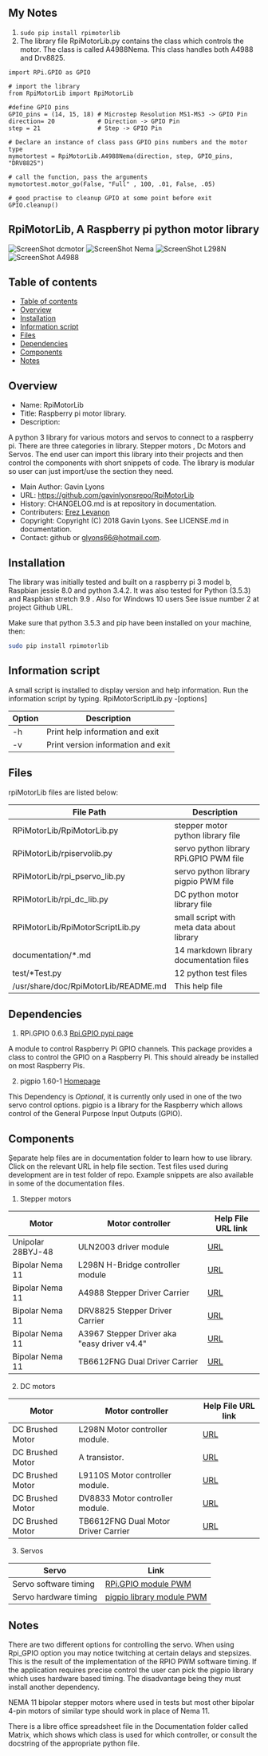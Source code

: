 ## My Notes

1. ```sudo pip install rpimotorlib```
2. The library file RpiMotorLib.py contains the class which controls the motor. The class is called A4988Nema. This class handles both A4988 and Drv8825. 

```
import RPi.GPIO as GPIO

# import the library
from RpiMotorLib import RpiMotorLib
    
#define GPIO pins
GPIO_pins = (14, 15, 18) # Microstep Resolution MS1-MS3 -> GPIO Pin
direction= 20            # Direction -> GPIO Pin
step = 21                # Step -> GPIO Pin

# Declare an instance of class pass GPIO pins numbers and the motor type
mymotortest = RpiMotorLib.A4988Nema(direction, step, GPIO_pins, "DRV8825")

# call the function, pass the arguments
mymotortest.motor_go(False, "Full" , 100, .01, False, .05)

# good practise to cleanup GPIO at some point before exit
GPIO.cleanup()
```

RpiMotorLib, A Raspberry pi python motor library
--------------------------------------------------

![ScreenShot dcmotor](https://github.com/gavinlyonsrepo/RpiMotorLib/blob/master/images/RF310T11400.jpg)
![ScreenShot Nema](https://github.com/gavinlyonsrepo/RpiMotorLib/blob/master/images/nema11.jpg)
![ScreenShot L298N](https://github.com/gavinlyonsrepo/RpiMotorLib/blob/master/images/L298N.jpg)
![ScreenShot A4988](https://github.com/gavinlyonsrepo/RpiMotorLib/blob/master/images/A4988.jpg)

Table of contents
---------------------------

  * [Table of contents](#table-of-contents)
  * [Overview](#overview)
  * [Installation](#installation)
  * [Information script](#information-script)
  * [Files](#files)
  * [Dependencies](#dependencies)
  * [Components](#components)
  * [Notes](#notes)

Overview
--------------------------------------------
* Name: RpiMotorLib
* Title: Raspberry pi motor library.
* Description: 

A python 3 library for various motors and servos to connect to a raspberry pi.
There are three categories in library.
Stepper motors , Dc Motors and Servos.
The end user can import this library into their projects 
and then control the components with short snippets of code.
The library is modular so user can just import/use the section they need.

* Main Author: Gavin Lyons
* URL: https://github.com/gavinlyonsrepo/RpiMotorLib
* History: CHANGELOG.md is at repository in documentation.
* Contributers: [Erez Levanon](https://github.com/erezlevanon)
* Copyright: Copyright (C) 2018 Gavin Lyons. See LICENSE.md in documentation.
* Contact: github or glyons66@hotmail.com.

Installation
-----------------------------------------------

The library was initially tested and built on a raspberry pi 3 model b,
Raspbian jessie 8.0 and python 3.4.2.
It was also tested for Python (3.5.3) and Raspbian stretch 9.9 .
Also for Windows 10 users See issue number 2 at project Github URL.

Make sure that python 3.5.3 and pip have been installed on your machine, then:

```sh
sudo pip install rpimotorlib
```

Information script
-------------------------------------------
A small script is installed to display version and help information.
Run the information script by typing.
RpiMotorScriptLib.py -[options]

| Option          | Description     |
| --------------- | --------------- |
| -h  | Print help information and exit |
| -v  | Print version information and exit |

Files
-----------------------------------------
rpiMotorLib files are listed below:

| File Path | Description |
| ------ | ------ |
| RPiMotorLib/RpiMotorLib.py |  stepper motor python library file |
| RPiMotorLib/rpiservolib.py | servo python library RPi.GPIO  PWM file |
| RPiMotorLib/rpi_pservo_lib.py | servo python library pigpio PWM file |
| RPiMotorLib/rpi_dc_lib.py  |    DC python motor library  file |
| RPiMotorLib/RpiMotorScriptLib.py | small script with meta data about library |
| documentation/*.md | 14 markdown library documentation files |
| test/*Test.py | 12 python test files |
| /usr/share/doc/RpiMotorLib/README.md | This help file |

Dependencies
-----------

1. RPi.GPIO 0.6.3  [Rpi.GPIO pypi page](https://pypi.python.org/pypi/RPi.GPIO)

A module to control Raspberry Pi GPIO channels.
This package provides a class to control the GPIO on a Raspberry Pi.
This should already be installed on most Raspberry Pis.

2. pigpio 1.60-1 [Homepage](http://abyz.co.uk/rpi/pigpio/)

This Dependency is *Optional*, it is currently 
only used in one of the two servo control options.
pigpio is a library for the Raspberry which allows 
control of the General Purpose Input Outputs (GPIO).

Components
----------------------

Şeparate help files are in documentation folder to learn how to use library.
Click on the relevant URL in help file section.
Test files used during development are in test folder of repo.
Example snippets are also available in some of the documentation files.

1. Stepper motors

| Motor | Motor controller| Help File URL link |
| ----- | ----- | ----- |
| Unipolar 28BYJ-48 | ULN2003 driver module | [ URL ](Documentation/28BYJ.md)| 
| Bipolar Nema 11 |  L298N H-Bridge controller module | [ URL ](Documentation/Nema11L298N.md) |
| Bipolar Nema 11 | A4988 Stepper Driver Carrier | [ URL ](Documentation/Nema11A4988.md)|
| Bipolar Nema 11 | DRV8825 Stepper Driver Carrier | [ URL ](Documentation/Nema11DRV8825.md) |
| Bipolar Nema 11 | A3967 Stepper Driver aka "easy driver v4.4" | [ URL ](Documentation/Nema11A3967Easy.md)|
| Bipolar Nema 11 | TB6612FNG Dual Driver Carrier | [ URL ](Documentation/Nema11TB6612FNG.md) |
    
2. DC motors

| Motor | Motor controller| Help File URL link |
| ----- | ----- | ----- |
| DC Brushed Motor |  L298N Motor controller module. | [ URL ](Documentation/L298N_DC.md) |
| DC Brushed Motor |  A transistor. | [ URL ](Documentation/Transistor_DC.md) |
| DC Brushed Motor |  L9110S Motor controller module. | [ URL ](Documentation/L9110S_DC.md) |
| DC Brushed Motor |  DV8833 Motor controller module. | [ URL ](Documentation/DRV8833_DC.md) |
| DC Brushed Motor |  TB6612FNG Dual Motor Driver Carrier| [ URL ](Documentation/TB6612FNG_DC.md) |
    
3. Servos

| Servo | Link |
| ----- | ----- |
| Servo software timing | [  RPi.GPIO module PWM ](Documentation/Servo_RPI_GPIO.md) |
| Servo  hardware timing | [  pigpio library module PWM ](Documentation/Servo_pigpio.md) |


Notes
------------------------------

There are two different options for controlling the servo.
When using Rpi_GPIO option you may notice twitching at certain
delays and stepsizes. This is the result of the 
implementation of the RPIO PWM software timing. If the application requires
precise control the user can pick the pigpio library
which uses hardware based timing. The disadvantage being they must install 
another dependency.

NEMA 11  bipolar stepper motors where used in tests but most other bipolar 4-pin motors of similar type 
should work in place of Nema 11.

There is a libre office spreadsheet file in the Documentation folder called Matrix,
which shows which class is used for which controller,
or consult the docstring of the appropriate python file. 












